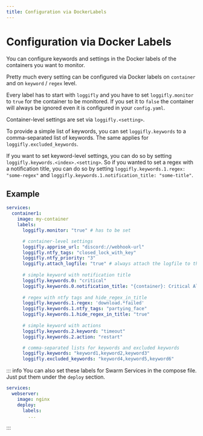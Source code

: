 ```yaml
---
title: Configuration via DockerLabels
---
```


# Configuration via Docker Labels

You can configure keywords and settings in the Docker labels of the containers you want to monitor.

Pretty much every setting can be configured via Docker labels on `container` and on `keyword` / `regex` level.

Every label has to start with `loggifly` and you have to set `loggifly.monitor` to `true` for the container to be monitored. If you set it to `false` the container will always be ignored even it is configured in your `config.yaml`.

Container-level settings are set via `loggifly.<setting>`. 

To provide a simple list of keywords, you can set `loggifly.keywords` to a comma-separated list of keywords. The same applies for `loggifly.excluded_keywords`.

If you want to set keyword-level settings, you can do so by setting `loggifly.keywords.<index>.<setting>`. 
So if you wanted to set a regex with a notification title, you can do so by setting `loggifly.keywords.1.regex: "some-regex"` and `loggifly.keywords.1.notification_title: "some-title"`.

## Example

```yaml
services:
  container1:
    image: my-container
    labels:
      loggifly.monitor: "true" # has to be set

      # container-level settings
      loggifly.apprise_url: "discord://webhook-url"
      loggifly.ntfy_tags: "closed_lock_with_key"
      loggifly.ntfy_priority: "3"
      loggifly.attach_logfile: "true" # always attach the logfile to the notification for this container
      
      # simple keyword with notification title
      loggifly.keywords.0: "critical" 
      loggifly.keywords.0.notification_title: "{container}: Critical Alert"
      
      # regex with ntfy tags and hide_regex_in_title
      loggifly.keywords.1.regex: 'download.*failed' 
      loggifly.keywords.1.ntfy_tags: "partying_face"
      loggifly.keywords.1.hide_regex_in_title: "true"
      
      # simple keyword with actions
      loggifly.keywords.2.keyword: "timeout" 
      loggifly.keywords.2.action: "restart"

      # comma-separated lists for keywords and excluded keywords
      loggifly.keywords: "keyword1,keyword2,keyword3"
      loggifly.excluded_keywords: "keyword4,keyword5,keyword6"
```

::: info
You can also set these labels for Swarm Services in the compose file. Just put them under the `deploy` section.

```yaml
services:
  webserver:
    image: nginx
    deploy:
      labels:
        ...
```
:::